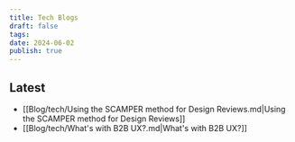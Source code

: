 ```yaml
---
title: Tech Blogs
draft: false
tags: 
date: 2024-06-02
publish: true
---
```


## Latest

<!-- QueryToSerialize: list where contains(tags, "tech") and draft != true sort date desc limit 15 -->
<!-- SerializedQuery: list where contains(tags, "tech") and draft != true sort date desc limit 15 -->
- [[Blog/tech/Using the SCAMPER method for Design Reviews.md|Using the SCAMPER method for Design Reviews]]
- [[Blog/tech/What's with B2B UX?.md|What's with B2B UX?]]
<!-- SerializedQuery END -->

